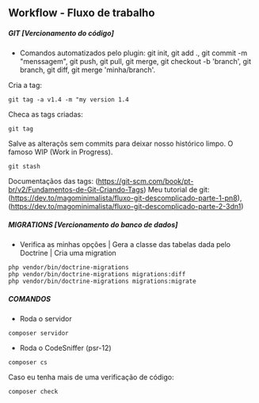 ## Workflow - Fluxo de trabalho

##### GIT [Vercionamento do código]

- Comandos automatizados pelo plugin: git init, git add ., git commit -m "menssagem", git push, git pull, git merge, git checkout -b 'branch', git branch, git diff, git merge 'minha/branch'.

Cria a tag:
```
git tag -a v1.4 -m "my version 1.4
```

Checa as tags criadas:
```
git tag
```

Salve as alteraçõs sem commits para deixar nosso histórico limpo.
O famoso WIP (Work in Progress).
```
git stash
```

Documentaçãos das tags: (https://git-scm.com/book/pt-br/v2/Fundamentos-de-Git-Criando-Tags)
Meu tutorial de git: (https://dev.to/magominimalista/fluxo-git-descomplicado-parte-1-pn8),
(https://dev.to/magominimalista/fluxo-git-descomplicado-parte-2-3dn1)

##### MIGRATIONS [Vercionamento do banco de dados]

- Verifica as minhas opções | Gera a classe das tabelas dada pelo Doctrine | Cria uma migration
```
php vendor/bin/doctrine-migrations
php vendor/bin/doctrine-migrations migrations:diff
php vendor/bin/doctrine-migrations migrations:migrate
```

##### COMANDOS

- Roda o servidor
```
composer servidor
```

- Roda o CodeSniffer (psr-12)
```
composer cs
```

Caso eu tenha mais de uma verificação de código:
```
composer check
```